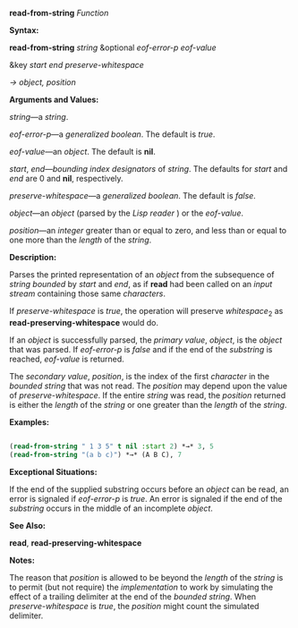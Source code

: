 **read-from-string** *Function* 



**Syntax:** 



**read-from-string** *string* &amp;optional *eof-error-p eof-value* 



&amp;key *start end preserve-whitespace* 



*→ object, position* 



**Arguments and Values:** 



*string*—a *string*. 



*eof-error-p*—a *generalized boolean*. The default is *true*. 



*eof-value*—an *object*. The default is **nil**. 



*start*, *end*—*bounding index designators* of *string*. The defaults for *start* and *end* are 0 and **nil**, respectively. 



*preserve-whitespace*—a *generalized boolean*. The default is *false*. 



*object*—an *object* (parsed by the *Lisp reader* ) or the *eof-value*. 



*position*—an *integer* greater than or equal to zero, and less than or equal to one more than the *length* of the *string*. 







 



 



**Description:** 



Parses the printed representation of an *object* from the subsequence of *string bounded* by *start* and *end*, as if **read** had been called on an *input stream* containing those same *characters*. 



If *preserve-whitespace* is *true*, the operation will preserve *whitespace*<sub>2</sub> as **read-preserving-whitespace** would do. 



If an *object* is successfully parsed, the *primary value*, *object*, is the *object* that was parsed. If *eof-error-p* is *false* and if the end of the *substring* is reached, *eof-value* is returned. 



The *secondary value*, *position*, is the index of the first *character* in the *bounded string* that was not read. The *position* may depend upon the value of *preserve-whitespace*. If the entire *string* was read, the *position* returned is either the *length* of the *string* or one greater than the *length* of the *string*. 



**Examples:**
```lisp

(read-from-string " 1 3 5" t nil :start 2) *→* 3, 5 
(read-from-string "(a b c)") *→* (A B C), 7 

```
**Exceptional Situations:** 



If the end of the supplied substring occurs before an *object* can be read, an error is signaled if *eof-error-p* is *true*. An error is signaled if the end of the *substring* occurs in the middle of an incomplete *object*. 



**See Also:** 



**read**, **read-preserving-whitespace** 



**Notes:** 



The reason that *position* is allowed to be beyond the *length* of the *string* is to permit (but not require) the *implementation* to work by simulating the effect of a trailing delimiter at the end of the *bounded string*. When *preserve-whitespace* is *true*, the *position* might count the simulated delimiter. 



